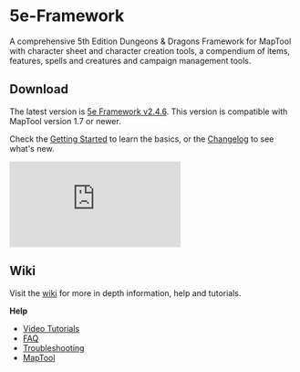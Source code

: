 # 5e-Framework

A comprehensive 5th Edition Dungeons & Dragons Framework for MapTool with character sheet and character creation tools, a compendium of items, features, spells and creatures and campaign management tools.

## Download

The latest version is [5e Framework v2.4.6](https://github.com/rtakehara/5e-Framework/blob/master/Versions/5e%20Framework%202.4.6.cmpgn?raw=true). This version is compatible with MapTool version 1.7 or newer.

Check the [Getting Started](https://github.com/rtakehara/5e-Framework/wiki/Getting-Started) to learn the basics, or the [Changelog](https://github.com/rtakehara/5e-Framework/wiki/Changelog) to see what's new.

![screenshot](https://forums.rptools.net/download/file.php?id=10024)

## Wiki

Visit the [wiki](https://github.com/rtakehara/5e-Framework/wiki) for more in depth information, help and tutorials.

**Help**

- [Video Tutorials](https://github.com/rtakehara/5e-Framework/wiki/Video-Tutorials)
- [FAQ](https://github.com/rtakehara/5e-Framework/wiki/FAQ)
- [Troubleshooting](https://github.com/rtakehara/5e-Framework/wiki/Troubleshooting)
- [MapTool](https://github.com/rtakehara/5e-Framework/wiki/MapTool)
